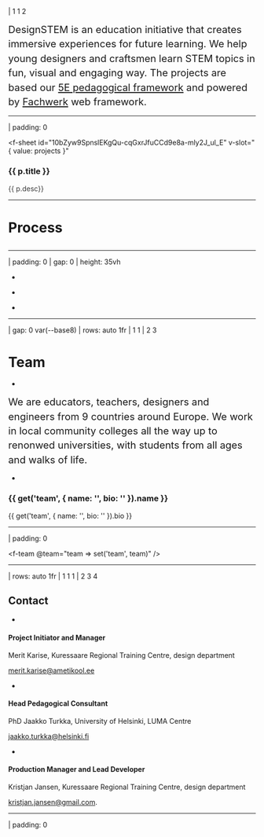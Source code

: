 | 1 1 2

<f-logo />

<big style="line-height: 1.75em; margin-top: var(--base4); display: block;"><big>DesignSTEM is an education initiative that creates immersive experiences for future learning. We help young designers and craftsmen learn STEM topics in fun, visual and engaging way. The projects are based our <f-sidebar size="half" src="../pedagogy.md"><a href="#">5E pedagogical framework</a></f-sidebar> and powered by <a href="https://designstem.github.io/fachwerk">Fachwerk</a> web framework.</big></big>

---

| padding: 0

<f-sheet
id="10bZyw9SpnslEKgQu-cqGxrJfuCCd9e8a-mly2J_ul_E"
v-slot="{ value: projects }"

>

<f-theme theme="dark">
<f-grid cols="1fr 1fr 1fr 1fr" gap="0">
  <f-image-card v-for="(p,i) in projects.filter(p => p.type === 'progress')" :src="p.image" :key="i">
    <h3>{{ p.title }}</h3>
    <p style="padding-right: 33%; opacity: 0.85"> {{ p.desc}}</p>
    <f-about :project="p" />
  </f-image-card>
</f-grid>
</f-theme>

</f-sheet>

---

# Process

<big style="line-height: 1.75em; margin-top: var(--base4); display: block;"><big>
</big></big>
-

---

| padding: 0
| gap: 0
| height: 35vh

<f-image src="https://designstem.github.io/slides/haridusfond/images/1.jpg" />

-

<f-image src="https://designstem.github.io/slides/haridusfond/images/5.jpg" />

-

<f-image src="https://designstem.github.io/slides/haridusfond/images/4.jpg" />

-

<f-image src="https://designstem.github.io/slides/haridusfond/images/6.jpg" />

---

| gap: 0 var(--base8)
| rows: auto 1fr
| 1 1
| 2 3

# Team

-

<big style="line-height: 1.75em; margin-top: var(--base4); display: block;"><big>We are educators, teachers, designers and engineers from 9 countries around Europe. We work in local community colleges all the way up to renonwed universities, with students from all ages and walks of life.</big></big>

-

<p />

### {{ get('team', { name: '', bio: '' }).name }}

{{ get('team', { name: '', bio: '' }).bio }}

---

| padding: 0

<f-team @team="team => set('team', team)" />

---

| rows: auto 1fr
| 1 1 1
| 2 3 4

## Contact

<p />

-

#### Project Initiator and Manager

Merit Karise, Kuressaare Regional Training Centre, design department 

merit.karise@ametikool.ee

-

#### Head Pedagogical Consultant 

PhD Jaakko Turkka, University of Helsinki, LUMA Centre

jaakko.turkka@helsinki.fi

-

#### Production Manager and Lead Developer

Kristjan Jansen, Kuressaare Regional Training Centre, design department 

kristjan.jansen@gmail.com.

---

| padding: 0

 <f-footer style="--yellow: var(--lightgray); --border-width: 0" />

